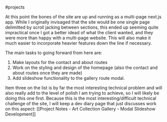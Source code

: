 #projects 

At this point the bones of the site are up and running as a multi-page next.js app. While I originally invisaged that the site would be one single page delimitted by scroll jacking between sections, this ended up seeming quite impractical once I got a better idead of what the client wanted, and they were more than happy with a multi-page website. This will also make it much easier to incorporate heavier features down the line if necessary.

The main tasks to going forward from here are:
1. Make layouts for the contact and about routes
2. Work on the styling and design of the homepage (also the contact and about routes once they are made)
3. Add slideshow functionality to the gallery route modal.

Item three on the list is by far the most interesting technical problem and will also really add to the level of polish I am trying to achieve, so I will likely be doing this one first. Because this is the most interesting/difficult technical challenge of the site, I will keep a dev diary page that just discusses work on this aspect: [[Project Notes - Art Collection Gallery - Modal Slideshow Development]]
